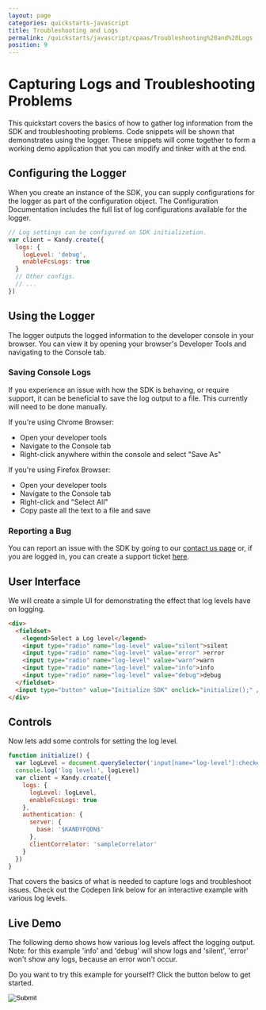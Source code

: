 ```yaml
---
layout: page
categories: quickstarts-javascript
title: Troubleshooting and Logs
permalink: /quickstarts/javascript/cpaas/Troubleshooting%20and%20Logs
position: 9
---
```


# Capturing Logs and Troubleshooting Problems

This quickstart covers the basics of how to gather log information from the SDK and troubleshooting problems. Code snippets will be shown that demonstrates using the logger. These snippets will come together to form a working demo application that you can modify and tinker with at the end.

## Configuring the Logger

When you create an instance of the SDK, you can supply configurations for the logger as part of the configuration object. The Configuration Documentation includes the full list of log configurations available for the logger.

```javascript 
// Log settings can be configured on SDK initialization.
var client = Kandy.create({
  logs: {
    logLevel: 'debug',
    enableFcsLogs: true
  }
  // Other configs.
  // ...
})
```

## Using the Logger

The logger outputs the logged information to the developer console in your browser. You can view it by opening your browser's Developer Tools and navigating to the Console tab.

### Saving Console Logs

If you experience an issue with how the SDK is behaving, or require support, it can be beneficial to save the log output to a file. This currently will need to be done manually.

If you're using Chrome Browser:

- Open your developer tools
- Navigate to the Console tab
- Right-click anywhere within the console and select "Save As"

If you're using Firefox Browser:

- Open your developer tools
- Navigate to the Console tab
- Right-click and "Select All"
- Copy paste all the text to a file and save

### Reporting a Bug

You can report an issue with the SDK by going to our [contact us page](/contact-us) or, if you are logged in, you can create a support ticket [here](/portal/support/submit-ticket).

## User Interface

We will create a simple UI for demonstrating the effect that log levels have on logging.

```html
<div>
  <fieldset>
    <legend>Select a Log level</legend>
    <input type="radio" name="log-level" value="silent">silent
    <input type="radio" name="log-level" value="error" >error
    <input type="radio" name="log-level" value="warn">warn
    <input type="radio" name="log-level" value="info">info
    <input type="radio" name="log-level" value="debug">debug
  </fieldset>
  <input type="button" value="Initialize SDK" onclick="initialize();" />
</div>
```

## Controls

Now lets add some controls for setting the log level.

```javascript
function initialize() {
  var logLevel = document.querySelector('input[name="log-level"]:checked').value
  console.log('log level:', logLevel)
  var client = Kandy.create({
    logs: {
      logLevel: logLevel,
      enableFcsLogs: true
    },
    authentication: {
      server: {
        base: '$KANDYFQDN$'
      },
      clientCorrelator: 'sampleCorrelator'
    }
  })
}
```

That covers the basics of what is needed to capture logs and troubleshoot issues. Check out the Codepen link below for an interactive example with various log levels.

## Live Demo

The following demo shows how various log levels affect the logging output. Note: for this example 'info' and 'debug' will show logs and 'silent', 'error' won't show any logs, because an error won't occur.

Do you want to try this example for yourself? Click the button below to get started.

<form action="https://codepen.io/pen/define" method="POST" target="_blank" class="codepen-form"><input type="hidden" name="data" value=' {&quot;js&quot;:&quot;/**\n * $KANDY$ Logger Demo\n */\n\nfunction initialize() {\n  var logLevel = document.querySelector(&apos;input[name=\&quot;log-level\&quot;]:checked&apos;).value\n  console.log(&apos;log level:&apos;, logLevel)\n  var client = Kandy.create({\n    logs: {\n      logLevel: logLevel,\n      enableFcsLogs: true\n    },\n    authentication: {\n      server: {\n        base: &apos;$KANDYFQDN$&apos;\n      },\n      clientCorrelator: &apos;sampleCorrelator&apos;\n    }\n  })\n}\n\n&quot;,&quot;html&quot;:&quot;<div>\n  <fieldset>\n    <legend>Select a Log level</legend>\n    <input type=\&quot;radio\&quot; name=\&quot;log-level\&quot; value=\&quot;silent\&quot;>silent\n    <input type=\&quot;radio\&quot; name=\&quot;log-level\&quot; value=\&quot;error\&quot; >error\n    <input type=\&quot;radio\&quot; name=\&quot;log-level\&quot; value=\&quot;warn\&quot;>warn\n    <input type=\&quot;radio\&quot; name=\&quot;log-level\&quot; value=\&quot;info\&quot;>info\n    <input type=\&quot;radio\&quot; name=\&quot;log-level\&quot; value=\&quot;debug\&quot;>debug\n  </fieldset>\n  <input type=\&quot;button\&quot; value=\&quot;Initialize SDK\&quot; onclick=\&quot;initialize();\&quot; />\n</div>\n\n&quot;,&quot;css&quot;:&quot;&quot;,&quot;title&quot;:&quot;$KANDY$ Logger Demo&quot;,&quot;editors&quot;:101,&quot;js_external&quot;:&quot;https://cdn.jsdelivr.net/gh/Kandy-IO/kandy-cpaas-js-sdk@161/dist/kandy.js&quot;} '><input type="image" src="./TryItOn-CodePen.png"></form>

